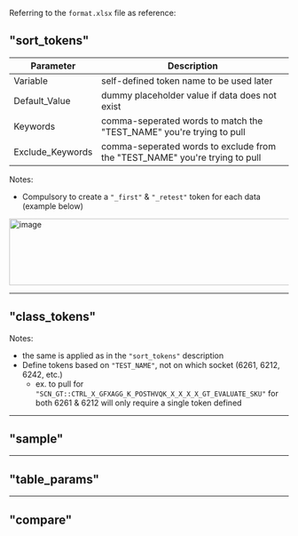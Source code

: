 Referring to the `format.xlsx` file as reference:

## "sort_tokens"

| Parameter | Description |
|-|-|
| Variable | self-defined token name to be used later |
| Default_Value | dummy placeholder value if data does not exist |
| Keywords | comma-seperated words to match the "TEST_NAME" you're trying to pull |
| Exclude_Keywords | comma-seperated words to exclude from the "TEST_NAME" you're trying to pull |

Notes:
- Compulsory to create a `"_first"` & `"_retest"` token for each data (example below) 

<img width="761" height="120" alt="image" src="https://github.com/user-attachments/assets/beab0783-c25b-44e3-9578-7145acd262a4" />

-------------------------------------------------------------------------------------------------------------------------------------
## "class_tokens"
Notes:
- the same is applied as in the `"sort_tokens"` description
- Define tokens based on `"TEST_NAME"`, not on which socket (6261, 6212, 6242, etc.)
  - ex. to pull for `"SCN_GT::CTRL_X_GFXAGG_K_POSTHVQK_X_X_X_X_GT_EVALUATE_SKU"` for both 6261 & 6212 will only require a single token defined
-------------------------------------------------------------------------------------------------------------------------------------
## "sample"
-------------------------------------------------------------------------------------------------------------------------------------
## "table_params"
-------------------------------------------------------------------------------------------------------------------------------------
## "compare"
